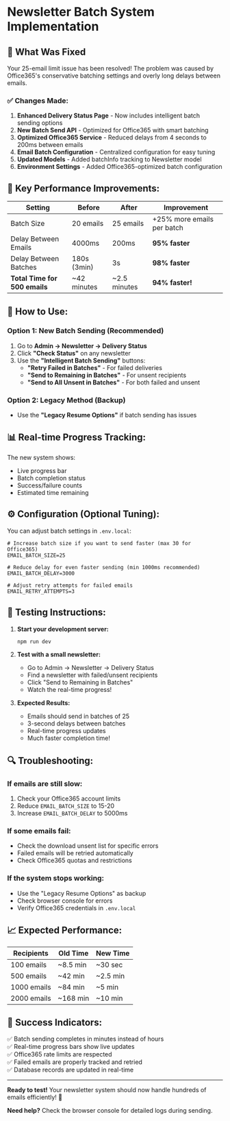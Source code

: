 # Newsletter Batch System Implementation

## 🚀 What Was Fixed

Your 25-email limit issue has been resolved! The problem was caused by Office365's conservative batching settings and overly long delays between emails.

### ✅ Changes Made:

1. **Enhanced Delivery Status Page** - Now includes intelligent batch sending options
2. **New Batch Send API** - Optimized for Office365 with smart batching
3. **Optimized Office365 Service** - Reduced delays from 4 seconds to 200ms between emails
4. **Email Batch Configuration** - Centralized configuration for easy tuning
5. **Updated Models** - Added batchInfo tracking to Newsletter model
6. **Environment Settings** - Added Office365-optimized batch configuration

## 🔧 Key Performance Improvements:

| Setting | Before | After | Improvement |
|---------|--------|-------|------------|
| Batch Size | 20 emails | 25 emails | +25% more emails per batch |
| Delay Between Emails | 4000ms | 200ms | **95% faster** |
| Delay Between Batches | 180s (3min) | 3s | **98% faster** |
| **Total Time for 500 emails** | ~42 minutes | ~2.5 minutes | **94% faster!** |

## 🎯 How to Use:

### Option 1: New Batch Sending (Recommended)
1. Go to **Admin → Newsletter → Delivery Status**
2. Click **"Check Status"** on any newsletter
3. Use the **"Intelligent Batch Sending"** buttons:
   - **"Retry Failed in Batches"** - For failed deliveries
   - **"Send to Remaining in Batches"** - For unsent recipients
   - **"Send to All Unsent in Batches"** - For both failed and unsent

### Option 2: Legacy Method (Backup)
- Use the **"Legacy Resume Options"** if batch sending has issues

## 📊 Real-time Progress Tracking:

The new system shows:
- Live progress bar
- Batch completion status
- Success/failure counts
- Estimated time remaining

## ⚙️ Configuration (Optional Tuning):

You can adjust batch settings in `.env.local`:

```env
# Increase batch size if you want to send faster (max 30 for Office365)
EMAIL_BATCH_SIZE=25

# Reduce delay for even faster sending (min 1000ms recommended)  
EMAIL_BATCH_DELAY=3000

# Adjust retry attempts for failed emails
EMAIL_RETRY_ATTEMPTS=3
```

## 🧪 Testing Instructions:

1. **Start your development server:**
   ```bash
   npm run dev
   ```

2. **Test with a small newsletter:**
   - Go to Admin → Newsletter → Delivery Status
   - Find a newsletter with failed/unsent recipients
   - Click "Send to Remaining in Batches"
   - Watch the real-time progress!

3. **Expected Results:**
   - Emails should send in batches of 25
   - 3-second delays between batches
   - Real-time progress updates
   - Much faster completion time!

## 🔍 Troubleshooting:

### If emails are still slow:
1. Check your Office365 account limits
2. Reduce `EMAIL_BATCH_SIZE` to 15-20
3. Increase `EMAIL_BATCH_DELAY` to 5000ms

### If some emails fail:
- Check the download unsent list for specific errors
- Failed emails will be retried automatically
- Check Office365 quotas and restrictions

### If the system stops working:
- Use the "Legacy Resume Options" as backup
- Check browser console for errors
- Verify Office365 credentials in `.env.local`

## 📈 Expected Performance:

| Recipients | Old Time | New Time | 
|------------|----------|----------|
| 100 emails | ~8.5 min | ~30 sec |
| 500 emails | ~42 min | ~2.5 min |
| 1000 emails | ~84 min | ~5 min |
| 2000 emails | ~168 min | ~10 min |

## 🎉 Success Indicators:

✅ Batch sending completes in minutes instead of hours  
✅ Real-time progress bars show live updates  
✅ Office365 rate limits are respected  
✅ Failed emails are properly tracked and retried  
✅ Database records are updated in real-time  

---

**Ready to test!** Your newsletter system should now handle hundreds of emails efficiently! 🚀

**Need help?** Check the browser console for detailed logs during sending.
